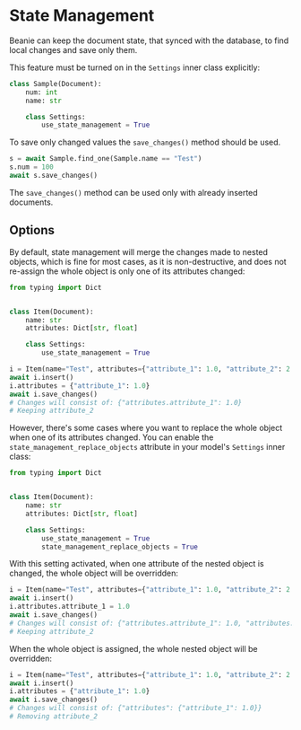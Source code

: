 # State Management

Beanie can keep the document state, that synced with the database, to find local changes and save only them.

This feature must be turned on in the `Settings` inner class explicitly:

```python
class Sample(Document):
    num: int
    name: str

    class Settings:
        use_state_management = True
```

To save only changed values the `save_changes()` method should be used.

```python
s = await Sample.find_one(Sample.name == "Test")
s.num = 100
await s.save_changes()
```

The `save_changes()` method can be used only with already inserted documents.

## Options

By default, state management will merge the changes made to nested objects, which is fine for most cases,
as it is non-destructive, and does not re-assign the whole object is only one of its attributes changed:

```python
from typing import Dict


class Item(Document):
    name: str
    attributes: Dict[str, float]

    class Settings:
        use_state_management = True
```

```python
i = Item(name="Test", attributes={"attribute_1": 1.0, "attribute_2": 2.0})
await i.insert()
i.attributes = {"attribute_1": 1.0}
await i.save_changes()
# Changes will consist of: {"attributes.attribute_1": 1.0}
# Keeping attribute_2
```

However, there's some cases where you want to replace the whole object when one of its attributes changed.
You can enable the `state_management_replace_objects` attribute in your model's `Settings` inner class:

```python
from typing import Dict


class Item(Document):
    name: str
    attributes: Dict[str, float]

    class Settings:
        use_state_management = True
        state_management_replace_objects = True
```

With this setting activated, when one attribute of the nested object is changed, the whole object will be overridden:

```python
i = Item(name="Test", attributes={"attribute_1": 1.0, "attribute_2": 2.0})
await i.insert()
i.attributes.attribute_1 = 1.0
await i.save_changes()
# Changes will consist of: {"attributes.attribute_1": 1.0, "attributes.attribute_2": 2.0}
# Keeping attribute_2
```

When the whole object is assigned, the whole nested object will be overridden:

```python
i = Item(name="Test", attributes={"attribute_1": 1.0, "attribute_2": 2.0})
await i.insert()
i.attributes = {"attribute_1": 1.0}
await i.save_changes()
# Changes will consist of: {"attributes": {"attribute_1": 1.0}}
# Removing attribute_2
```
